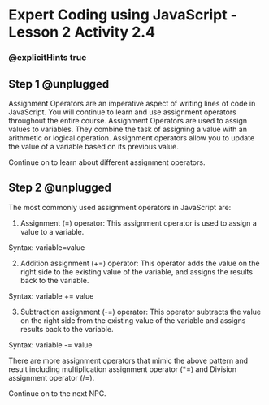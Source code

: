 # Expert Coding using JavaScript - Lesson 2 Activity 2.4
### @explicitHints true

  

## Step 1 @unplugged

  

Assignment Operators are an imperative aspect of writing lines of code in JavaScript. You will continue to learn and use assignment operators throughout the entire course. Assignment Operators are used to assign values to variables. They combine the task of assigning a value with an arithmetic or logical operation. Assignment operators allow you to update the value of a variable based on its previous value. 

Continue on to learn about different assignment operators.

## Step 2 @unplugged
The most commonly used assignment operators in JavaScript are:

1. Assignment (=) operator: This assignment operator is used to assign a value to a variable.

Syntax: variable=value

2. Addition assignment (+=) operator: This operator adds the value on the right side to the existing value of the variable, and assigns the results back to the variable.

Syntax: variable += value

3. Subtraction assignment (-=) operator: This operator subtracts the value on the right side from the existing value of the variable and assigns results back to the variable.

Syntax: variable -= value

There are more assignment operators that mimic the above pattern and result including multiplication assignment operator (*=) and Division assignment operator (/=). 

Continue on to the next NPC.